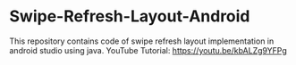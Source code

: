 # Swipe-Refresh-Layout-Android
This repository contains code of swipe refresh layout implementation in android studio using java.
YouTube Tutorial: https://youtu.be/kbALZg9YFPg
